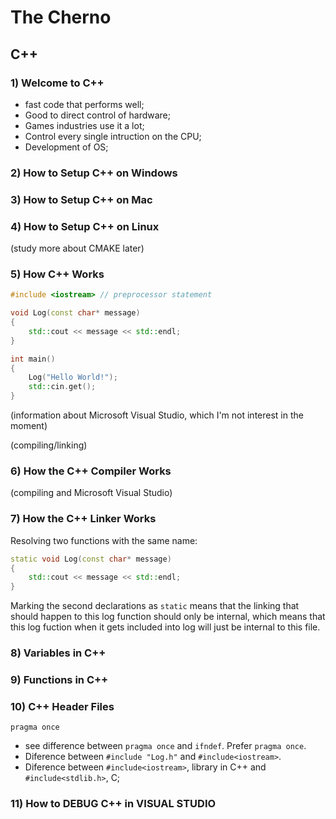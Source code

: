 # The Cherno

## C++

### 1) Welcome to C++

- fast code that performs well;
- Good to direct control of hardware;
- Games industries use it a lot;
- Control every single intruction on the CPU;
- Development of OS;

### 2) How to Setup C++ on Windows

### 3) How to Setup C++ on Mac

### 4) How to Setup C++ on Linux

(study more about CMAKE later)

### 5) How C++ Works

```C++
#include <iostream> // preprocessor statement

void Log(const char* message)
{
    std::cout << message << std::endl;
}

int main()
{
    Log("Hello World!");
    std::cin.get();
}
```

(information about Microsoft Visual Studio, which I'm not interest in the moment)

(compiling/linking)

### 6) How the C++ Compiler Works

(compiling and Microsoft Visual Studio)

### 7) How the C++ Linker Works

Resolving two functions with the same name:

```C++
static void Log(const char* message)
{
    std::cout << message << std::endl;
}
```

Marking the second declarations as ```static``` means that the linking that should happen to this log function should only be internal, which means that this log fuction when it gets included into log will just be internal to this file.

### 8) Variables in C++

### 9) Functions in C++

### 10) C++ Header Files

```pragma once```

- see difference between ```pragma once``` and ```ifndef```. Prefer ```pragma once```.
- Diference between ```#include "Log.h"``` and ```#include<iostream>```.
- Diference between ```#include<iostream>```, library in C++ and ```#include<stdlib.h>```, C;

### 11) How to DEBUG C++ in VISUAL STUDIO

###
